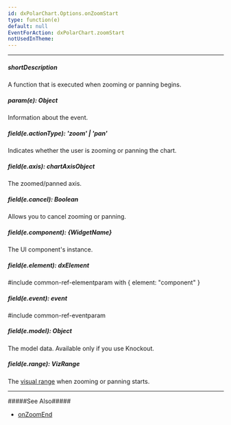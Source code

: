 ```yaml
---
id: dxPolarChart.Options.onZoomStart
type: function(e)
default: null
EventForAction: dxPolarChart.zoomStart
notUsedInTheme: 
---
```

---
##### shortDescription
A function that is executed when zooming or panning begins.

##### param(e): Object
Information about the event.

##### field(e.actionType): 'zoom' | 'pan'
Indicates whether the user is zooming or panning the chart.

##### field(e.axis): chartAxisObject
The zoomed/panned axis.

##### field(e.cancel): Boolean
Allows you to cancel zooming or panning.

##### field(e.component): {WidgetName}
The UI component's instance.

##### field(e.element): dxElement
#include common-ref-elementparam with { element: "component" }

##### field(e.event): event
#include common-ref-eventparam

##### field(e.model): Object
The model data. Available only if you use Knockout.

##### field(e.range): VizRange
The [visual range](/api-reference/20%20Data%20Visualization%20Widgets/dxPolarChart/1%20Configuration/valueAxis/visualRange '/Documentation/ApiReference/Data_Visualization_Widgets/dxPolarChart/Configuration/valueAxis/visualRange/') when zooming or panning starts.

---
#####See Also#####
- [onZoomEnd](/api-reference/20%20Data%20Visualization%20Widgets/dxPolarChart/1%20Configuration/onZoomEnd.md '/Documentation/ApiReference/Data_Visualization_Widgets/dxPolarChart/Configuration/#onZoomEnd')